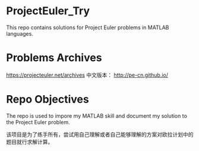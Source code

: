 # ProjectEuler_Try
This repo contains solutions for Project Euler problems in MATLAB languages. 
# Problems Archives
<https://projecteuler.net/archives>
中文版本：
<http://pe-cn.github.io/>
# Repo Objectives
The repo is used to impore my MATLAB skill and document my solution to the Project Euler problem.

该项目是为了练手所有，尝试用自己理解或者自己能够理解的方案对欧拉计划中的题目就行求解计算。
